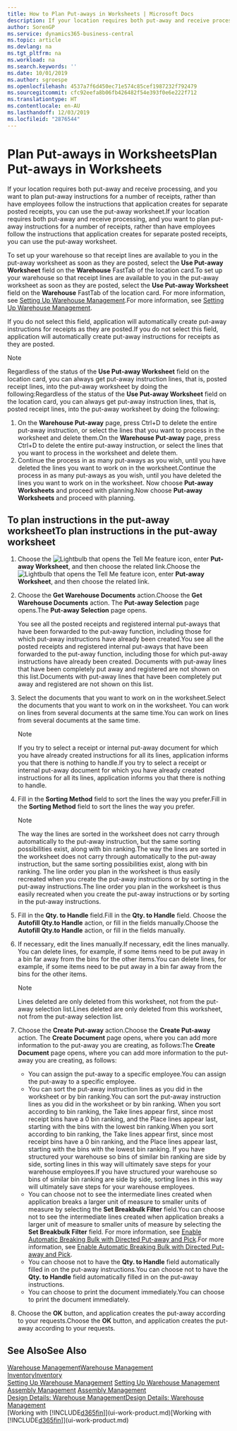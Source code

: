 ```yaml
---
title: How to Plan Put-aways in Worksheets | Microsoft Docs
description: If your location requires both put-away and receive processing, and you want to plan put-away instructions for a number of receipts, rather than have employees follow the instructions that application creates for separate posted receipts, you can use the put-away worksheet.
author: SorenGP
ms.service: dynamics365-business-central
ms.topic: article
ms.devlang: na
ms.tgt_pltfrm: na
ms.workload: na
ms.search.keywords: ''
ms.date: 10/01/2019
ms.author: sgroespe
ms.openlocfilehash: 4537a7f6d450ec71e574c85cef1987232f792479
ms.sourcegitcommit: cfc92eefa8b06fb426482f54e393f0e6e222f712
ms.translationtype: HT
ms.contentlocale: en-AU
ms.lasthandoff: 12/03/2019
ms.locfileid: "2876544"
---
```

# <a name="plan-put-aways-in-worksheets"></a><span data-ttu-id="96cc4-103">Plan Put-aways in Worksheets</span><span class="sxs-lookup"><span data-stu-id="96cc4-103">Plan Put-aways in Worksheets</span></span>
<span data-ttu-id="96cc4-104">If your location requires both put-away and receive processing, and you want to plan put-away instructions for a number of receipts, rather than have employees follow the instructions that application creates for separate posted receipts, you can use the put-away worksheet.</span><span class="sxs-lookup"><span data-stu-id="96cc4-104">If your location requires both put-away and receive processing, and you want to plan put-away instructions for a number of receipts, rather than have employees follow the instructions that application creates for separate posted receipts, you can use the put-away worksheet.</span></span>  

<span data-ttu-id="96cc4-105">To set up your warehouse so that receipt lines are available to you in the put-away worksheet as soon as they are posted, select the **Use Put-away Worksheet** field on the **Warehouse** FastTab of the location card.</span><span class="sxs-lookup"><span data-stu-id="96cc4-105">To set up your warehouse so that receipt lines are available to you in the put-away worksheet as soon as they are posted, select the **Use Put-away Worksheet** field on the **Warehouse** FastTab of the location card.</span></span> <span data-ttu-id="96cc4-106">For more information, see [Setting Up Warehouse Management](warehouse-setup-warehouse.md).</span><span class="sxs-lookup"><span data-stu-id="96cc4-106">For more information, see [Setting Up Warehouse Management](warehouse-setup-warehouse.md).</span></span>  

<span data-ttu-id="96cc4-107">If you do not select this field, application will automatically create put-away instructions for receipts as they are posted.</span><span class="sxs-lookup"><span data-stu-id="96cc4-107">If you do not select this field, application will automatically create put-away instructions for receipts as they are posted.</span></span>  

> [!NOTE]  
>  <span data-ttu-id="96cc4-108">Regardless of the status of the **Use Put-away Worksheet** field on the location card, you can always get put-away instruction lines, that is, posted receipt lines, into the put-away worksheet by doing the following:</span><span class="sxs-lookup"><span data-stu-id="96cc4-108">Regardless of the status of the **Use Put-away Worksheet** field on the location card, you can always get put-away instruction lines, that is, posted receipt lines, into the put-away worksheet by doing the following:</span></span>  
>   
>  1.  <span data-ttu-id="96cc4-109">On the **Warehouse Put-away** page, press Ctrl+D to delete the entire put-away instruction, or select the lines that you want to process in the worksheet and delete them.</span><span class="sxs-lookup"><span data-stu-id="96cc4-109">On the **Warehouse Put-away** page, press Ctrl+D to delete the entire put-away instruction, or select the lines that you want to process in the worksheet and delete them.</span></span>  
> 2.  <span data-ttu-id="96cc4-110">Continue the process in as many put-aways as you wish, until you have deleted the lines you want to work on in the worksheet.</span><span class="sxs-lookup"><span data-stu-id="96cc4-110">Continue the process in as many put-aways as you wish, until you have deleted the lines you want to work on in the worksheet.</span></span> <span data-ttu-id="96cc4-111">Now choose **Put-away Worksheets** and proceed with planning.</span><span class="sxs-lookup"><span data-stu-id="96cc4-111">Now choose **Put-away Worksheets** and proceed with planning.</span></span>  

## <a name="to-plan-instructions-in-the-put-away-worksheet"></a><span data-ttu-id="96cc4-112">To plan instructions in the put-away worksheet</span><span class="sxs-lookup"><span data-stu-id="96cc4-112">To plan instructions in the put-away worksheet</span></span>  
1.  <span data-ttu-id="96cc4-113">Choose the ![Lightbulb that opens the Tell Me feature](media/ui-search/search_small.png "Tell me what you want to do") icon, enter **Put-away Worksheet**, and then choose the related link.</span><span class="sxs-lookup"><span data-stu-id="96cc4-113">Choose the ![Lightbulb that opens the Tell Me feature](media/ui-search/search_small.png "Tell me what you want to do") icon, enter **Put-away Worksheet**, and then choose the related link.</span></span>  
2.  <span data-ttu-id="96cc4-114">Choose the **Get Warehouse Documents** action.</span><span class="sxs-lookup"><span data-stu-id="96cc4-114">Choose the **Get Warehouse Documents** action.</span></span> <span data-ttu-id="96cc4-115">The **Put-away Selection** page opens.</span><span class="sxs-lookup"><span data-stu-id="96cc4-115">The **Put-away Selection** page opens.</span></span>  

    <span data-ttu-id="96cc4-116">You see all the posted receipts and registered internal put-aways that have been forwarded to the put-away function, including those for which put-away instructions have already been created.</span><span class="sxs-lookup"><span data-stu-id="96cc4-116">You see all the posted receipts and registered internal put-aways that have been forwarded to the put-away function, including those for which put-away instructions have already been created.</span></span> <span data-ttu-id="96cc4-117">Documents with put-away lines that have been completely put away and registered are not shown on this list.</span><span class="sxs-lookup"><span data-stu-id="96cc4-117">Documents with put-away lines that have been completely put away and registered are not shown on this list.</span></span>  

3. <span data-ttu-id="96cc4-118">Select the documents that you want to work on in the worksheet.</span><span class="sxs-lookup"><span data-stu-id="96cc4-118">Select the documents that you want to work on in the worksheet.</span></span> <span data-ttu-id="96cc4-119">You can work on lines from several documents at the same time.</span><span class="sxs-lookup"><span data-stu-id="96cc4-119">You can work on lines from several documents at the same time.</span></span>  

    > [!NOTE]  
    >  <span data-ttu-id="96cc4-120">If you try to select a receipt or internal put-away document for which you have already created instructions for all its lines, application informs you that there is nothing to handle.</span><span class="sxs-lookup"><span data-stu-id="96cc4-120">If you try to select a receipt or internal put-away document for which you have already created instructions for all its lines, application informs you that there is nothing to handle.</span></span>  

4. <span data-ttu-id="96cc4-121">Fill in the **Sorting Method** field to sort the lines the way you prefer.</span><span class="sxs-lookup"><span data-stu-id="96cc4-121">Fill in the **Sorting Method** field to sort the lines the way you prefer.</span></span>  

    > [!NOTE]  
    >  <span data-ttu-id="96cc4-122">The way the lines are sorted in the worksheet does not carry through automatically to the put-away instruction, but the same sorting possibilities exist, along with bin ranking.</span><span class="sxs-lookup"><span data-stu-id="96cc4-122">The way the lines are sorted in the worksheet does not carry through automatically to the put-away instruction, but the same sorting possibilities exist, along with bin ranking.</span></span> <span data-ttu-id="96cc4-123">The line order you plan in the worksheet is thus easily recreated when you create the put-away instructions or by sorting in the put-away instructions.</span><span class="sxs-lookup"><span data-stu-id="96cc4-123">The line order you plan in the worksheet is thus easily recreated when you create the put-away instructions or by sorting in the put-away instructions.</span></span>  

5.  <span data-ttu-id="96cc4-124">Fill in the **Qty. to Handle** field.</span><span class="sxs-lookup"><span data-stu-id="96cc4-124">Fill in the **Qty. to Handle** field.</span></span> <span data-ttu-id="96cc4-125">Choose the **Autofill Qty.to Handle** action, or fill in the fields manually.</span><span class="sxs-lookup"><span data-stu-id="96cc4-125">Choose the **Autofill Qty.to Handle** action, or fill in the fields manually.</span></span>  
6.  <span data-ttu-id="96cc4-126">If necessary, edit the lines manually.</span><span class="sxs-lookup"><span data-stu-id="96cc4-126">If necessary, edit the lines manually.</span></span> <span data-ttu-id="96cc4-127">You can delete lines, for example, if some items need to be put away in a bin far away from the bins for the other items.</span><span class="sxs-lookup"><span data-stu-id="96cc4-127">You can delete lines, for example, if some items need to be put away in a bin far away from the bins for the other items.</span></span>  

    > [!NOTE]  
    >  <span data-ttu-id="96cc4-128">Lines deleted are only deleted from this worksheet, not from the put-away selection list.</span><span class="sxs-lookup"><span data-stu-id="96cc4-128">Lines deleted are only deleted from this worksheet, not from the put-away selection list.</span></span>  

7.  <span data-ttu-id="96cc4-129">Choose the **Create Put-away** action.</span><span class="sxs-lookup"><span data-stu-id="96cc4-129">Choose the **Create Put-away** action.</span></span> <span data-ttu-id="96cc4-130">The **Create Document** page opens, where you can add more information to the put-away you are creating, as follows:</span><span class="sxs-lookup"><span data-stu-id="96cc4-130">The **Create Document** page opens, where you can add more information to the put-away you are creating, as follows:</span></span>  

    -   <span data-ttu-id="96cc4-131">You can assign the put-away to a specific employee.</span><span class="sxs-lookup"><span data-stu-id="96cc4-131">You can assign the put-away to a specific employee.</span></span>  
    -   <span data-ttu-id="96cc4-132">You can sort the put-away instruction lines as you did in the worksheet or by bin ranking.</span><span class="sxs-lookup"><span data-stu-id="96cc4-132">You can sort the put-away instruction lines as you did in the worksheet or by bin ranking.</span></span> <span data-ttu-id="96cc4-133">When you sort according to bin ranking, the Take lines appear first, since most receipt bins have a 0 bin ranking, and the Place lines appear last, starting with the bins with the lowest bin ranking.</span><span class="sxs-lookup"><span data-stu-id="96cc4-133">When you sort according to bin ranking, the Take lines appear first, since most receipt bins have a 0 bin ranking, and the Place lines appear last, starting with the bins with the lowest bin ranking.</span></span> <span data-ttu-id="96cc4-134">If you have structured your warehouse so bins of similar bin ranking are side by side, sorting lines in this way will ultimately save steps for your warehouse employees.</span><span class="sxs-lookup"><span data-stu-id="96cc4-134">If you have structured your warehouse so bins of similar bin ranking are side by side, sorting lines in this way will ultimately save steps for your warehouse employees.</span></span>  
    -   <span data-ttu-id="96cc4-135">You can choose not to see the intermediate lines created when application breaks a larger unit of measure to smaller units of measure by selecting the **Set Breakbulk Filter** field.</span><span class="sxs-lookup"><span data-stu-id="96cc4-135">You can choose not to see the intermediate lines created when application breaks a larger unit of measure to smaller units of measure by selecting the **Set Breakbulk Filter** field.</span></span> <span data-ttu-id="96cc4-136">For more information, see [Enable Automatic Breaking Bulk with Directed Put-away and Pick](warehouse-enable-automatic-breaking-bulk-with-directed-put-away-and-pick.md).</span><span class="sxs-lookup"><span data-stu-id="96cc4-136">For more information, see [Enable Automatic Breaking Bulk with Directed Put-away and Pick](warehouse-enable-automatic-breaking-bulk-with-directed-put-away-and-pick.md).</span></span>  
    -   <span data-ttu-id="96cc4-137">You can choose not to have the **Qty. to Handle** field automatically filled in on the put-away instructions.</span><span class="sxs-lookup"><span data-stu-id="96cc4-137">You can choose not to have the **Qty. to Handle** field automatically filled in on the put-away instructions.</span></span>  
    -   <span data-ttu-id="96cc4-138">You can choose to print the document immediately.</span><span class="sxs-lookup"><span data-stu-id="96cc4-138">You can choose to print the document immediately.</span></span>  

8.  <span data-ttu-id="96cc4-139">Choose the **OK** button, and application creates the put-away according to your requests.</span><span class="sxs-lookup"><span data-stu-id="96cc4-139">Choose the **OK** button, and application creates the put-away according to your requests.</span></span>  

## <a name="see-also"></a><span data-ttu-id="96cc4-140">See Also</span><span class="sxs-lookup"><span data-stu-id="96cc4-140">See Also</span></span>  
[<span data-ttu-id="96cc4-141">Warehouse Management</span><span class="sxs-lookup"><span data-stu-id="96cc4-141">Warehouse Management</span></span>](warehouse-manage-warehouse.md)  
[<span data-ttu-id="96cc4-142">Inventory</span><span class="sxs-lookup"><span data-stu-id="96cc4-142">Inventory</span></span>](inventory-manage-inventory.md)  
<span data-ttu-id="96cc4-143">[Setting Up Warehouse Management](warehouse-setup-warehouse.md)   </span><span class="sxs-lookup"><span data-stu-id="96cc4-143">[Setting Up Warehouse Management](warehouse-setup-warehouse.md)   </span></span>  
<span data-ttu-id="96cc4-144">[Assembly Management](assembly-assemble-items.md)  </span><span class="sxs-lookup"><span data-stu-id="96cc4-144">[Assembly Management](assembly-assemble-items.md)  </span></span>  
[<span data-ttu-id="96cc4-145">Design Details: Warehouse Management</span><span class="sxs-lookup"><span data-stu-id="96cc4-145">Design Details: Warehouse Management</span></span>](design-details-warehouse-management.md)  
<span data-ttu-id="96cc4-146">[Working with [!INCLUDE[d365fin](includes/d365fin_md.md)]](ui-work-product.md)</span><span class="sxs-lookup"><span data-stu-id="96cc4-146">[Working with [!INCLUDE[d365fin](includes/d365fin_md.md)]](ui-work-product.md)</span></span>
